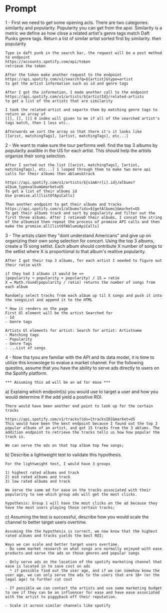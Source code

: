 # Prompt

1 - First we need to get some opening acts. There are two categories: similarity and popularity. Popularity you can get from the apoi. Similarity is a metric we define as how close a related artist's genre tags match Daft Punks genre tags. Return a list of similar artist sorted first by similarity. then popularity

```
Type in daft punk in the search bar, the request will be a post method to endpoint
https://accounts.spotify.com/api/token 
retrieve the token

After the token make another request to the endpoint 
https://api.spotify.com/v1/search?q=${artist}&type=artist
to get the artist information such as id and genre tags

After I got the information, I made another call to the endpoint
https://api.spotify.com/v1/artists/${artistId}/related-artists
to get a list of the artists that are similarity

I took the related-artist and separte them by matching genre tags to return an array of
[[], [], []] 0 index will given to me if all of the searched artist's tags match, then 1 less etc..

Afterwards we sort the array so that there it's it looks like
[[arist, matchingTags], [artist, matchingTags], etc...]

```

2 - We want to make sure the tour performs well. find the top 3 albums by popularity availble in the US for each artist. This should help the artists organize their song selection.

```
After I sorted out the list [[arist, matchingTags], [artist, matchingTags], etc...] I looped through them to make two more api calls for their albums then ablums&track

https://api.spotify.com/v1/artists/${simArr[i].id}/albums?album_type=album&market=US
To get a list of their albums id
Use promise.all[listOfApiCalls]

Then another endpoint to get their albums and tracks
https://api.spotify.com/v1/albums?ids=${getAlbums}&market=US
To get their albums track and sort by popularity and filter out the first three albums. After I retieveD their albums, I concat the string of the albumsid then repeat the process of promise API calls and then make the promise.all[listOfAblumsApiCalls]

```


3 - The artists claim they "dont understand Americans" and give up on organizing their own song selection for concert. Using the top 3 albums, create a 15 song setlist. Each album should contribute X number of songs to the setlist where X is proportional to that album's realtive popularity.

```
After I got their top 3 albums, for each artist I needed to figure out their ratio with

if they had 3 albums it would be =>
(popularity + popularity + popularity) / 15 = ratio
X = Math.round(popularity / ratio) returns the number of songs from each album

Randomly select tracks from each album up til X songs and push it into the songsList and append it to the HTML

* How it renders on the page
First Ul element will be the artist Searched for
- Id
- Genre tags

Artists Ul elements for artist: Search for artist: Artistname
- Matching tags
- Popularity
- Genre Tags
- ...List of songs

```

4 - Now tha tyou are familiar with the API and its data model, it is time to utilize this knowolege to evalue a market channel. For the following questins, assume that you have the ability to serve ads directly to users on the Spotify platform.

  ```
  *** Assuming this ad will be an ad for ease ***
  ```

  a) Explaing which endpoint(s) you would use to target a user and how you would determine if the add yield a positive ROI.

  ```
  There would have been another end point to look up for the certain tracks

  https://api.spotify.com/v1/tracks?ids={tracksID}&market=US
  This would have been the best endpoint because I found out the top 3 popular albums of an artist, and got 15 tracks from the 3 ablums. The addition endpoint to retrieve the tracks tells us how how popular the track is.

  We can serve the ads on that top album top few songs;
  ```
  b) Describe a lightweight test to validate this hypothesis.
  ```
  For the lightweight test, I would have 3 groups
  
  1) highest rated albums and track
  2) mid rated albums and track
  3) low rated albums and track

  We serve the same ad for ease on the tracks associated with their popularity to see which group ads will get the most clicks.

  hypothesis: Group 1 will have the most clicks on the ad because they have the most users playing those certain tracks;

  ```

  c) Assuming the test is successful, describe how you would scale the channel to better target users overtime. 
  
  ```
  Assuming the the hypothesis is correct, we now know that the highest rated albums and tracks yields the best ROI;

  Ways we can scale and better target users overtime.
  - Do some market research on what songs are normally enjoyed with ease products and serve the ads on those genres and popular songs

  - Only serve ads on the location of the spotify marketing channel that ease is located in to save cost on ads
    * if possible find out the user age, and if we can somehow know the user age, we can only serve the ads to the users that are 18+ (or the legal age) to further cut cost

  - If possible we can contact the artists and use some marketing budget to see if they can be an influencer for ease and have ease associated with the artist to piggyback off their reputation.

  - Scale it across similar channels like spotify
  ```
